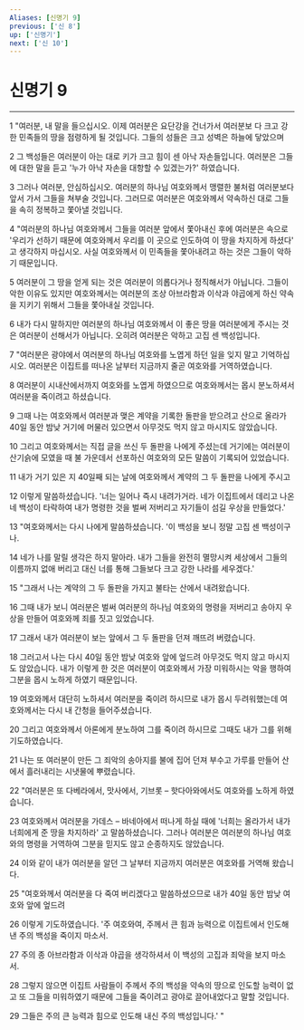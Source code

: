 ```yaml
---
Aliases: [신명기 9]
previous: ['신 8']
up: ['신명기']
next: ['신 10']
---
```

# 신명기 9

***


1 "여러분, 내 말을 들으십시오. 이제 여러분은 요단강을 건너가서 여러분보 다 크고 강한 민족들의 땅을 점령하게 될 것입니다. 그들의 성들은 크고 성벽은 하늘에 닿았으며 

2 그 백성들은 여러분이 아는 대로 키가 크고 힘이 센 아낙 자손들입니다. 여러분은 그들에 대한 말을 듣고 '누가 아낙 자손을 대항할 수 있겠는가?' 하였습니다. 

3 그러나 여러분, 안심하십시오. 여러분의 하나님 여호와께서 맹렬한 불처럼 여러분보다 앞서 가서 그들을 쳐부술 것입니다. 그러므로 여러분은 여호와께서 약속하신 대로 그들을 속히 정복하고 쫓아낼 것입니다. 

4 "여러분의 하나님 여호와께서 그들을 여러분 앞에서 쫓아내신 후에 여러분은 속으로 '우리가 선하기 때문에 여호와께서 우리를 이 곳으로 인도하여 이 땅을 차지하게 하셨다' 고 생각하지 마십시오. 사실 여호와께서 이 민족들을 쫓아내려고 하는 것은 그들이 악하기 때문입니다. 

5 여러분이 그 땅을 얻게 되는 것은 여러분이 의롭다거나 정직해서가 아닙니다. 그들이 악한 이유도 있지만 여호와께서는 여러분의 조상 아브라함과 이삭과 야곱에게 하신 약속을 지키기 위해서 그들을 쫓아내실 것입니다. 

6 내가 다시 말하지만 여러분의 하나님 여호와께서 이 좋은 땅을 여러분에게 주시는 것은 여러분이 선해서가 아닙니다. 오히려 여러분은 악하고 고집 센 백성입니다. 

7 "여러분은 광야에서 여러분의 하나님 여호와를 노엽게 하던 일을 잊지 말고 기억하십시오. 여러분은 이집트를 떠나온 날부터 지금까지 줄곧 여호와를 거역하였습니다. 

8 여러분이 시내산에서까지 여호와를 노엽게 하였으므로 여호와께서는 몹시 분노하셔서 여러분을 죽이려고 하셨습니다. 

9 그때 나는 여호와께서 여러분과 맺은 계약을 기록한 돌판을 받으려고 산으로 올라가 40일 동안 밤낮 거기에 머물러 있으면서 아무것도 먹지 않고 마시지도 않았습니다. 

10 그리고 여호와께서는 직접 글을 쓰신 두 돌판을 나에게 주셨는데 거기에는 여러분이 산기슭에 모였을 때 불 가운데서 선포하신 여호와의 모든 말씀이 기록되어 있었습니다. 

11 내가 거기 있은 지 40일째 되는 날에 여호와께서 계약의 그 두 돌판을 나에게 주시고 

12 이렇게 말씀하셨습니다. '너는 일어나 즉시 내려가거라. 네가 이집트에서 데리고 나온 네 백성이 타락하여 내가 명령한 것을 벌써 저버리고 자기들이 섬길 우상을 만들었다.' 

13 "여호와께서는 다시 나에게 말씀하셨습니다. '이 백성을 보니 정말 고집 센 백성이구나. 

14 네가 나를 말릴 생각은 하지 말아라. 내가 그들을 완전히 멸망시켜 세상에서 그들의 이름까지 없애 버리고 대신 너를 통해 그들보다 크고 강한 나라를 세우겠다.' 

15 "그래서 나는 계약의 그 두 돌판을 가지고 불타는 산에서 내려왔습니다. 

16 그때 내가 보니 여러분은 벌써 여러분의 하나님 여호와의 명령을 저버리고 송아지 우상을 만들어 여호와께 죄를 짓고 있었습니다. 

17 그래서 내가 여러분이 보는 앞에서 그 두 돌판을 던져 깨뜨려 버렸습니다. 

18 그러고서 나는 다시 40일 동안 밤낮 여호와 앞에 엎드려 아무것도 먹지 않고 마시지도 않았습니다. 내가 이렇게 한 것은 여러분이 여호와께서 가장 미워하시는 악을 행하여 그분을 몹시 노하게 하였기 때문입니다. 

19 여호와께서 대단히 노하셔서 여러분을 죽이려 하시므로 내가 몹시 두려워했는데 여호와께서는 다시 내 간청을 들어주셨습니다. 

20 그리고 여호와께서 아론에게 분노하여 그를 죽이려 하시므로 그때도 내가 그를 위해 기도하였습니다. 

21 나는 또 여러분이 만든 그 죄악의 송아지를 불에 집어 던져 부수고 가루를 만들어 산에서 흘러내리는 시냇물에 뿌렸습니다. 

22 "여러분은 또 다베라에서, 맛사에서, 기브롯 – 핫다아와에서도 여호와를 노하게 하였습니다. 

23 여호와께서 여러분을 가데스 – 바네아에서 떠나게 하실 때에 '너희는 올라가서 내가 너희에게 준 땅을 차지하라' 고 말씀하셨습니다. 그러나 여러분은 여러분의 하나님 여호와의 명령을 거역하여 그분을 믿지도 않고 순종하지도 않았습니다. 

24 이와 같이 내가 여러분을 알던 그 날부터 지금까지 여러분은 여호와를 거역해 왔습니다. 

25 "여호와께서 여러분을 다 죽여 버리겠다고 말씀하셨으므로 내가 40일 동안 밤낮 여호와 앞에 엎드려 

26 이렇게 기도하였습니다. '주 여호와여, 주께서 큰 힘과 능력으로 이집트에서 인도해 낸 주의 백성을 죽이지 마소서. 

27 주의 종 아브라함과 이삭과 야곱을 생각하셔서 이 백성의 고집과 죄악을 보지 마소서. 

28 그렇지 않으면 이집트 사람들이 주께서 주의 백성을 약속의 땅으로 인도할 능력이 없고 또 그들을 미워하였기 때문에 그들을 죽이려고 광야로 끌어내었다고 말할 것입니다. 

29 그들은 주의 큰 능력과 힘으로 인도해 내신 주의 백성입니다.' "
